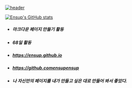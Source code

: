[![header](https://capsule-render.vercel.app/api?type=waving&color=gradient&height=300&section=header&text=Ensup%20Choi&fontSize=90&animation=twinkling)](https://skyline.github.com/ensup/2022)

[![Ensup's GitHub stats](https://github-readme-stats.vercel.app/api?username=ensup)](https://github.com/ensup/)

- ##### 마크다운 페이지 만들기 활동
- ##### 68일 활동
- ##### https://ensup.github.io
- ##### https://github.comensupensup
- ##### 나 자신만의 페이지를 내가 만들고 싶은 대로 만들어 봐서 좋았다.